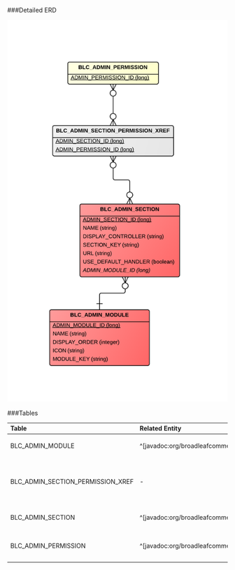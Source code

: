 

###Detailed ERD

[![Admin Modules Detail](images/dataModel/AdminModulesDetailedERD.png)](images/dataModel/AdminModulesDetailedERD.png)

###Tables

| Table               | Related Entity    | Description                                         |
|:--------------------|:------------------|:----------------------------------------------------|
|BLC_ADMIN_MODULE       | ^[javadoc:org/broadleafcommerce/openadmin/server/security/domain/AdminModule]          | Represents an admin user.  |
|BLC_ADMIN_SECTION_PERMISSION_XREF | -      | Cross reference table that points to an admin permission.  |
|BLC_ADMIN_SECTION       | ^[javadoc:org/broadleafcommerce/openadmin/server/security/domain/AdminSection]          | Represents an admin section.  |
|BLC_ADMIN_PERMISSION | ^[javadoc:org/broadleafcommerce/openadmin/server/security/domain/AdminPermission]          | Represents an admin user permission.  |

